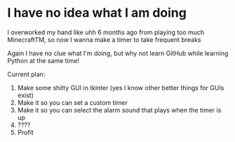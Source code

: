 # I have no idea what I am doing

I overworked my hand like uhh 6 months ago from playing too much MinecraftTM, so now I wanna make a timer to take frequent breaks

Again I have no clue what I'm doing, but why not learn GitHub while learning Python at the same time!

Current plan:

1. Make some shitty GUI in tkinter (yes I know other better things for GUIs exist)
2. Make it so you can set a custom timer
3. Make it so you can select the alarm sound that plays when the timer is up
4. ????
5. Profit